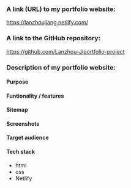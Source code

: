 ### A link (URL) to my portfolio website:
https://lanzhoujiang.netlify.com/

### A link to the GitHub repository:
https://github.com/Lanzhou-J/portfolio-project

### Description of my portfolio website:
#### Purpose
#### Funtionality / features
#### Sitemap
#### Screenshots
#### Target audience
#### Tech stack
* html
* css
* Netlify

